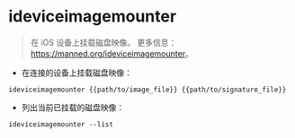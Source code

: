 # ideviceimagemounter

> 在 iOS 设备上挂载磁盘映像。
> 更多信息：<https://manned.org/ideviceimagemounter>。

- 在连接的设备上挂载磁盘映像：

`ideviceimagemounter {{path/to/image_file}} {{path/to/signature_file}}`

- 列出当前已挂载的磁盘映像：

`ideviceimagemounter --list`